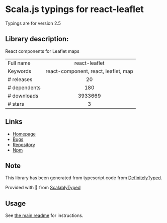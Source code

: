 
# Scala.js typings for react-leaflet

Typings are for version 2.5

## Library description:
React components for Leaflet maps

|                    |                 |
| ------------------ | :-------------: |
| Full name          | react-leaflet |
| Keywords           | react-component, react, leaflet, map |
| # releases         | 20 |
| # dependents       | 180 |
| # downloads        | 3933669 |
| # stars            | 3 |

## Links
- [Homepage](https://github.com/PaulLeCam/react-leaflet)
- [Bugs](https://github.com/PaulLeCam/react-leaflet/issues)
- [Repository](https://github.com/PaulLeCam/react-leaflet)
- [Npm](https://www.npmjs.com/package/react-leaflet)
    


## Note
This library has been generated from typescript code from [DefinitelyTyped](https://definitelytyped.org).

Provided with :purple_heart: from [ScalablyTyped](https://github.com/oyvindberg/ScalablyTyped)

## Usage
See [the main readme](../../readme.md) for instructions.


